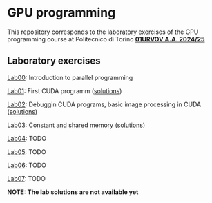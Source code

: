 # GPU programming

This repository corresponds to the laboratory exercises of the GPU programming course at Politecnico di Torino **[01URVOV A.A. 2024/25](https://didattica.polito.it/pls/portal30/gap.pkg_guide.viewGap?p_cod_ins=01URVOV&p_a_acc=2025&p_header=S&p_lang=IT&multi=N)**

## Laboratory exercises

[Lab00](Lab00/README.md): Introduction to parallel programming 

[Lab01](Lab01/README.md): First CUDA programm ([solutions](Lab01/solutions/))

[Lab02](Lab02/README.md): Debuggin CUDA programs, basic image processing in CUDA ([solutions](Lab02/solutions/))

[Lab03](Lab03/README.md): Constant and shared memory ([solutions](Lab03/solutions/))

[Lab04](Lab04/README.md): TODO

[Lab05](Lab05/README.md): TODO

[Lab06](Lab06/README.md): TODO

[Lab07](Lab07/README.md): TODO

**NOTE: The lab solutions are not available yet** 